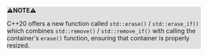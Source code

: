<div style="margin:2em; background-color: #e0e0e0;">

<strong>⚠️NOTE️️️⚠️</strong>

C++20 offers a new function called `std::erase()` / `std::erase_if()` which combines `std::remove()` / `std::remove_if()` with calling the container's `erase()` function, ensuring that container is properly resized.
</div>

